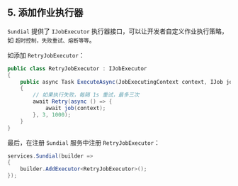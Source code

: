 ## 5. 添加作业执行器

`Sundial` 提供了 `IJobExecutor` 执行器接口，可以让开发者自定义作业执行策略，如 `超时控制，失败重试、熔断等等`。

如添加 `RetryJobExecutor`：

```cs
public class RetryJobExecutor : IJobExecutor
{
    public async Task ExecuteAsync(JobExecutingContext context, IJob job, CancellationToken cancellationToken)
    {
        // 如果执行失败，每隔 1s 重试，最多三次
        await Retry(async () => {
            await job(context);
        }, 3, 1000);
    }
}
```

最后，在注册 `Sundial` 服务中注册 `RetryJobExecutor`：

```cs
services.Sundial(builder =>
{
    builder.AddExecutor<RetryJobExecutor>();
});
```
